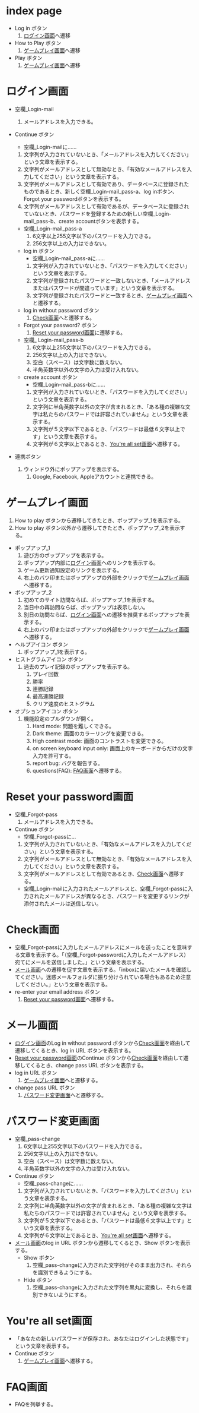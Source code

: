 # index page
- Log in ボタン
  1. [ログイン画面](#ログイン画面)へ遷移
- How to Play ボタン
  1. [ゲームプレイ画面](#ゲームプレイ画面)へ遷移
- Play ボタン
  1. [ゲームプレイ画面](#ゲームプレイ画面)へ遷移

# ログイン画面
- 空欄_Login-mail
  1. メールアドレスを入力できる。    
- Continue ボタン
  - 空欄_Login-mailに......
  1. 文字列が入力されていないとき、「メールアドレスを入力してください」という文章を表示する。
  2. 文字列がメールアドレスとして無効なとき、「有効なメールアドレスを入力してください」という文章を表示する。
  3. 文字列がメールアドレスとして有効であり、データベースに登録されたものであるとき、新しく空欄_Login-mail_pass-a、log inボタン、Forgot your passwordボタンを表示する。
  4. 文字列がメールアドレスとして有効であるが、データベースに登録されていないとき、パスワードを登録するための新しい空欄_Login-mail_pass-b、create accountボタンを表示する。
  - 空欄_Login-mail_pass-a
    1. 6文字以上255文字以下のパスワードを入力できる。
    2. 256文字以上の入力はできない。
  -  log in ボタン
     - 空欄_Login-mail_pass-aに...... 
      1. 文字列が入力されていないとき、「パスワードを入力してください」という文章を表示する。
      2. 文字列が登録されたパスワードと一致しないとき、「メールアドレスまたはパスワードが間違っています」という文章を表示する。
      3. 文字列が登録されたパスワードと一致するとき、[ゲームプレイ画面](#ゲームプレイ画面)へと遷移する。
  - log in without password ボタン
    1. [Check画面](#Check画面)へと遷移する。
  - Forgot your password? ボタン
    1. [Reset your password画面](#Reset-your-password画面)に遷移する。
  - 空欄_ Login-mail_pass-b
    1. 6文字以上255文字以下のパスワードを入力できる。
    2. 256文字以上の入力はできない。
    3. 空白（スペース）は文字数に数えない。
    4. 半角英数字以外の文字の入力は受け入れない。
  - create account ボタン
     - 空欄_Login-mail_pass-bに......
     1. 文字列が入力されていないとき、「パスワードを入力してください」という文章を表示する。
     2. 文字列に半角英数字以外の文字が含まれるとき、「ある種の複雑な文字は私たちのパスワードでは許容されていません」という文章を表示する。
     3. 文字列が５文字以下であるとき、「パスワードは最低６文字以上です」という文章を表示する。
     4. 文字列が６文字以上であるとき、[You're all set画面](#You're-all-set画面)へ遷移する。


- 連携ボタン
  1. ウィンドウ外にポップアップを表示する。
     1. Google, Facebook, Appleアカウントと連携できる。

# ゲームプレイ画面
  1. How to play ボタンから遷移してきたとき、ポップアップ_1を表示する。
  1. How to play ボタン以外から遷移してきたとき、ポップアップ_2を表示する。
  - ポップアップ_1
    1. 遊び方のポップアップを表示する。
    1. ポップアップ内部に[ログイン画面](#ログイン画面)へのリンクを表示する。
    1. ゲーム更新通知設定のリンクを表示する。
    1. 右上のバツ印またはポップアップの外部をクリックで[ゲームプレイ画面](#ゲームプレイ画面)へ遷移する。
  - ポップアップ_2
    1. 初めてのサイト訪問ならば、ポップアップ_1を表示する。
    1. 当日中の再訪問ならば、ポップアップは表示しない。
    1. 別日の訪問ならば、[ログイン画面](#ログイン画面)への遷移を推奨するポップアップを表示する。
      1. 右上のバツ印またはポップアップの外部をクリックで[ゲームプレイ画面](#ゲームプレイ画面)へ遷移する。
  - ヘルプアイコン ボタン
    1. ポップアップ_1を表示する。
  - ヒストグラムアイコン ボタン
    1. 過去のプレイ記録のポップアップを表示する。
       1. プレイ回数
       1. 勝率
       1. 連勝記録
       1. 最高連勝記録
       1. クリア速度のヒストグラム
  - オプションアイコン ボタン
    1. 機能設定のプルダウンが開く。
       1. Hard mode: 問題を難しくできる。
       2. Dark theme: 画面のカラーリングを変更できる。
       3. High contrast mode:  画面のコントラストを変更できる。
       4. on screen keyboard input only:  画面上のキーボードからだけの文字入力を許可する。
       5. report bug:  バグを報告する。
       6. questions(FAQ):  [FAQ画面](#FAQ画面)へ遷移する。

# Reset your password画面
- 空欄_Forgot-pass
  1. メールアドレスを入力できる。
- Continue ボタン
  - 空欄_Forgot-passに...
  1. 文字列が入力されていないとき、「有効なメールアドレスを入力してください」という文章を表示する。
  2. 文字列がメールアドレスとして無効なとき、「有効なメールアドレスを入力してください」という文章を表示する。
  3. 文字列がメールアドレスとして有効であるとき、[Check画面](#Check画面)へ遷移する。
  - 空欄_Login-mailに入力されたメールアドレスと、空欄_Forgot-passに入力されたメールアドレスが異なるとき、パスワードを変更するリンクが添付されたメールは送信しない。

# Check画面
- 空欄_Forgot-passに入力したメールアドレスにメールを送ったことを意味する文章を表示する。「（空欄_Forgot-passwordに入力したメールアドレス）宛てにメールを送信しました。」という文章を表示する。
- [メール画面](#メール画面)への遷移を促す文章を表示する。「inboxに届いたメールを確認してください。迷惑メールフォルダに振り分けられている場合もあるため注意してください。」という文章を表示する。
- re-enter your email address ボタン
  1. [Reset your password画面](#Reset-your-password画面)へ遷移する。

# メール画面
- [ログイン画面](#ログイン画面)のLog in without password ボタンから[Check画面](#Check画面)を経由して遷移してくるとき、log in URL ボタンを表示する。
- [Reset your password画面](#Reset-your-password画面)のContinue ボタンから[Check画面](#Check画面)を経由して遷移してくるとき、change pass URL ボタンを表示する。
- log in URL ボタン
  1. [ゲームプレイ画面](#ゲームプレイ画面)へと遷移する。
- change pass URL ボタン
  1. [パスワード変更画面](#パスワード変更画面)へと遷移する。

# パスワード変更画面
- 空欄_pass-change
  1. 6文字以上255文字以下のパスワードを入力できる。
  1. 256文字以上の入力はできない。
  1. 空白（スペース）は文字数に数えない。
  1. 半角英数字以外の文字の入力は受け入れない。
- Continue ボタン
  - 空欄_pass-changeに......
  1. 文字列が入力されていないとき、「パスワードを入力してください」という文章を表示する。
  2. 文字列に半角英数字以外の文字が含まれるとき、「ある種の複雑な文字は私たちのパスワードでは許容されていません」という文章を表示する。
  3. 文字列が５文字以下であるとき、「パスワードは最低６文字以上です」という文章を表示する。
  4. 文字列が６文字以上であるとき、[You're all set画面](#You're-all-set画面)へ遷移する。
- [メール画面](#メール画面)のlog in URL ボタンから遷移してくるとき、Show ボタンを表示する。
  - Show ボタン
    1. 空欄_pass-changeに入力された文字列がそのまま出力され、それらを識別できるようにする。
  - Hide ボタン
    1. 空欄_pass-changeに入力された文字列を黒丸に変換し、それらを識別できないようにする。

# You're all set画面
- 「あなたの新しいパスワードが保存され、あなたはログインした状態です」という文章を表示する。
- Continue ボタン
  1. [ゲームプレイ画面](#ゲームプレイ画面)へ遷移する。

# FAQ画面
- FAQを列挙する。
